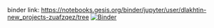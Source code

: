 binder link: https://notebooks.gesis.org/binder/jupyter/user/dlakhtin-new_projects-zuafzqez/tree
[![Binder](https://mybinder.org/badge_logo.svg)](https://mybinder.org/v2/gh/dlakhtin/new_projects/master)
